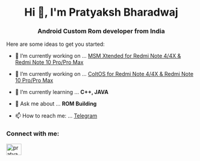 <h1 align="center">Hi 👋, I'm Pratyaksh Bharadwaj</h1>

<h3 align="center"> Android Custom Rom developer from India</h3>

Here are some ideas to get you started:

- 🔭 I’m currently working on ... [MSM Xtended for Redmi Note 4/4X & Redmi Note 10 Pro/Pro Max](https://msmxtended.org)

- 🔭 I’m currently working on ... [ColtOS for Redmi Note 4/4X & Redmi Note 10 Pro/Pro Max](https://github.com/Colt-Enigma)

- 🌱 I’m currently learning ... **C++, JAVA**

- 💬 Ask me about ... **ROM Building**

- 📫 How to reach me: ... [Telegram](https://t.me/pbharadwaj_95)

<h3 align="left">Connect with me:</h3>
<p align="left">
<a href="https://twitter.com/pratyakshb1995" target="blank"><img align="center" src="https://cdn.jsdelivr.net/npm/simple-icons@3.0.1/icons/twitter.svg" alt="pratyakshb1995" height="30" width="40" /></a>
</p>
